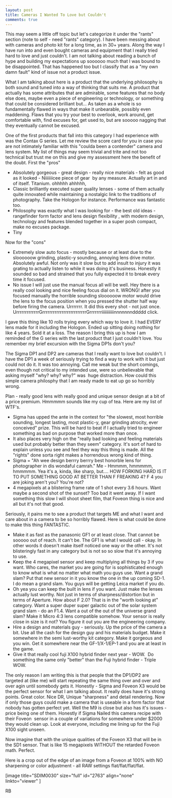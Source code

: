 ```yaml
---
layout: post
title: Cameras I Wanted To Love but Couldn't
comments: true
---
```

This may seem a little off topic but let's categorize it under the "rants" section (note to self - need "rants" category). I have been messing about with cameras and photo kit for a long time, as in 30+ years. Along the way I have run into and even bought cameras and equipment that I really tried hard to love and just couldn't. I am not talking about reading a bunch of hype and building my expectations up soooooo much that I was bound to be disappointed. That has happened too but I classify that as a "my own damn fault" kind of issue not a product issue.

What I am talking about here is a product that the underlying philosophy is both sound and tuned into a way of thinking that suits me. A product that actually has some attributes that are admirable, some features that no body else does, maybe even a piece of engineering or technology, or something that could be considered brilliant but... As taken as a whole is so fundamentally flawed in ways that make it unbearable, possibly even maddening. Flaws that you try your best to overlook, work around, get comfortable with, find excuses for, get used to, but are sooooo nagging that they eventually cannot be excused.

One of the first products that fall into this category I had experience with was the Contax G series. Let me review the score card for you in case you are not intimately familiar with this "coulda been a contender" camera and lens system. My list of things may seem trivial and trite and not too technical but trust me on this and give my assessment here the benefit of the doubt. First the "pros"
<ul>
	<li>Absolutely gorgeous - great design - really nice materials - felt as good as it looked - Niiiiiiicee piece of gear  by any measure. Actually art in and of itself. Titanium. ohhhhh ahhhhh,</li>
	<li>Classic brilliantly executed super quality lenses - some of them actually quite innovated while maintaining a nostalgic link to the traditions of photography. Take the Hologon for instance. Performance was fantastic too.</li>
	<li>Philosophy was exactly what I was looking for - the best old ideas -rangefinder form factor and lens design flexibility , with modern design, technology and features blended together in a super posh compact, make no excuses package.</li>
	<li>Tiny</li>
</ul>
Now for the "cons"
<ul>
	<li>Extremely slow auto focus - mostly because or at least due to the sloooooow grinding, plastic-y sounding, annoying lens drive motor. Absolutely awful. Not only was it slow but to add insult to injury it was grating to actually listen to while it was doing it's business. Honestly it sounded so bad and strained that you fully expected it to break every time it focused.</li>
	<li>No issue I will just use the manual focus all will be well. Hey there is a really cool looking and nice feeling focus dial on it. WRONG! after you focused manually the horrible sounding sloooooow motor would drive the lens to the focus position when you pressed the shutter half way before firing the camera. Urrrrrrr. It did this every shot - not just once. UrrrrrrrrrrrrrGrrrrrrrrrrrrrrrrrrrrrrrrrGrrrrrrriiiiiiiiiiinnnnnnnddddd click.</li>
</ul>
I gave this thing like 10 rolls trying every which way to love it. I had EVERY lens made for it including the Hologon. Ended up sitting doing nothing for like 4 years. Sold it at a loss. The reason I bring this up is how I am reminded of the G series with the last product that I just couldn't love. You remember my brief excursion with the Sigma DP1s don't you?

The Sigma DP1 and DP2 are cameras that I really want to love but couldn't. I have the DP1 a week of seriously trying to find a way to work with it but just could not do it. It was too annoying. Call me weak but the short comings, even though not critical to my intended use, were so unbelievable that asking myself "why? why? why?" was  huge distraction. How could this simple camera philosphy that I am ready made to eat up go so horribly wrong.

Plan - really good lens with really good and unique sensor design at a bit of a price premium. Hmmmmm sounds like my cup of tea. Here are my list of WTF's.
<ul>
	<li>Sigma has upped the ante in the contest for "the slowest, most horrible sounding, longest lasting, most plastic-y, gear grinding atrocity, ever conceived" prize. This will be hard to beat if I actually tried to engineer something as bad on purpose that worked more than once.</li>
	<li>It also places very high on the "really bad looking and feeling materials used but probably better than they seem" category. It's sort of hard to explain unless you see and feel they way this thing is made. All the "rights" done sorta right makes a horrendous wrong kind of thing.</li>
	<li>Sigma = "Ah wee design berrry berrry best honorble lens for photographer in dis wondaful camrah." Me - Hmmmm, hmmmmm, hmmmmm. Yea it's a, kinda, like sharp, but.... HOW FORKING HARD IS IT TO PUT SOMETHING GOOD AT BETTER THAN F FREAKING 4? F 4 you are joking aren't you? You're not?</li>
	<li>4 megapixels at a blistering frame rate of 1 shot every 3.6 hours. Want maybe a second shot of the sunset? Too bad it went away. If I want something this slow I will shoot sheet film, that Foveon thing is nice and all but it's not that good.</li>
</ul>
Seriously, it pains me to see a product that targets ME and what I want and care about in a camera to be so horribly flawed. Here is what could be done to make this thing FANTASTIC.
<ul>
	<li>Make it as fast as the panasonic GF1 or at least close. That cannot be sooooo out of reach. It can't be. The GF1 is what I would call - okay. In other words it doesn't make itself noticed one way or the other. It's not blisteringly fast in any category but is not so so slow that it's annoying to use.</li>
	<li>Keep the 4 megapixel sensor and keep multiplying all things by 3 if you want. Who cares, the market you are going for is sophisticated enough to know what is what no matter what math you guys use. Want a grand slam? Put that new sensor in it you know the one in the up coming SD-1. I do mean a grand slam. You guys will be getting Leica market if you do.</li>
	<li> Oh yea you can keep the built in lens if you want. Just make the lenses actually lust worthy. Not just in terms of sharpness/distortion but in terms of Aperture. How about F 2.0? That is in the "worth looking at" category. Want a super duper super galactic out of the solar system grand slam - do an F1.4. Want a out of the out of the universe grand slam? Make it Micro 4:3 lens compatible somehow. Your sensor is really close in size is it not? You figure it out you are the engineering company.</li>
	<li>Hire a design and materials guy - seriously. Up the price of the camera a bit. Use all the cash for the design guy and his materials budget. Make it somewhere in the semi lust-worthy kit category. Make it gorgeous and you win. Get it somewhere near the GF-1/X-1/EP-1 and you are at least in the game.</li>
	<li>Give it that really cool fuji X100 hybrid finder next year - WOW.  Do something the same only "better" than the Fuji hybrid finder - Triple WOW.</li>
</ul>
The only reason I am writing this is that people that the DP1/DP2 are targeted at (like me) will start repeating the same thing over and over and over agin until somebody gets it. Honestly - Sigma and Foveon X3 would be the perfect sensor for what I am talking about. It really does have it's strong points. Great color. Nice DR, Unique "sharpness" and detail rendering. Now if only those guys could make a camera that is useable in a form factor that nobody has gotten perfect yet. Well the M9 is close but also has it's issues - price being one of them. Honestly if Sigma Nailed this camera recipe with their Foveon  sensor in a couple of variations for somewhere under $2000 they would clean up. Look at everyone, including me lining up for the Fuji X100 sight unseen.

Now imagine that with the unique qualities of the Foveon X3 that will be in the SD1 sensor. That is like 15 megapixels WITHOUT the retarded Foveon math. Perfect.

Here is a crop out of the edge of an image from a Foveon at 100% with NO sharpening or color adjustment - all RAW settings flat/flat/flat/flat.

[image title="SDIM0030" size="full" id="2763" align="none" linkto="viewer" ]

RB